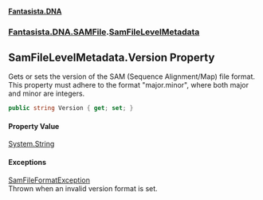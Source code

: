 #### [Fantasista.DNA](index.md 'index')
### [Fantasista.DNA.SAMFile](Fantasista.DNA.SAMFile.md 'Fantasista.DNA.SAMFile').[SamFileLevelMetadata](Fantasista.DNA.SAMFile.SamFileLevelMetadata.md 'Fantasista.DNA.SAMFile.SamFileLevelMetadata')

## SamFileLevelMetadata.Version Property

Gets or sets the version of the SAM (Sequence Alignment/Map) file format.  
This property must adhere to the format "major.minor", where both major and minor are integers.

```csharp
public string Version { get; set; }
```

#### Property Value
[System.String](https://docs.microsoft.com/en-us/dotnet/api/System.String 'System.String')

#### Exceptions

[SamFileFormatException](Fantasista.DNA.SAMFile.Exceptions.SamFileFormatException.md 'Fantasista.DNA.SAMFile.Exceptions.SamFileFormatException')  
Thrown when an invalid version format is set.